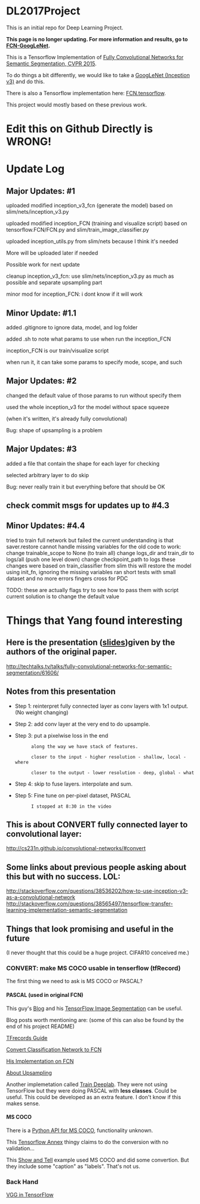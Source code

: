 # DL2017Project
This is an initial repo for Deep Learning Project.

**This page is no longer updating. For more information and results, go to [FCN-GoogLeNet](https://github.com/DeepSegment/FCN-GoogLeNet).**

This is a Tensorflow Implementation of [Fully Convolutional Networks for Semantic Segmentation, CVPR 2015](https://github.com/shelhamer/fcn.berkeleyvision.org).

To do things a bit differently, we would like to take a [GoogLeNet (Inception v3)](https://github.com/tensorflow/models/tree/master/slim) and do this.

There is also a Tensorflow implementation here: [FCN.tensorflow](https://github.com/shekkizh/FCN.tensorflow).

This project would mostly based on these previous work.

# Edit this on Github Directly is WRONG!

# Update Log
## Major Updates: #1
uploaded modified inception_v3_fcn (generate the model) based on slim/nets/inception_v3.py

uploaded modified inception_FCN (training and visualize script) based on tensorflow.FCN/FCN.py and slim/train_image_classifier.py

uploaded inception_utils.py from slim/nets because I think it's needed

More will be uploaded later if needed

Possible work for next update

cleanup inception_v3_fcn: use slim/nets/inception_v3.py as much as possible and separate upsampling part

minor mod for inception_FCN: i dont know if it will work 

## Minor Update: #1.1
added .gitignore to ignore data, model, and log folder

added .sh to note what params to use when run the inception_FCN

inception_FCN is our train/visualize script

when run it, it can take some params to specify mode, scope, and such

## Major Updates: #2
changed the default value of those params to run without specify them

used the whole inception_v3 for the model without space squeeze

(when it's written, it's already fully convolutional)

Bug: shape of upsampling is a problem

## Major Updates: #3
added a file that contain the shape for each layer for checking

selected arbitrary layer to do skip

Bug: never really train it but everything before that should be OK

## check commit msgs for updates up to #4.3

## Minor Updates: #4.4
tried to train full network but failed
the current understanding is that saver.restore cannot handle missing variables
for the old code to work:
change trainable_scope to None (to train all)
change logs_dir and train_dir to logs/all (push one level down)
change checkpoint_path to logs
these changes were based on train_classifier from slim
this will restore the model using init_fn, ignoring the missing variables
ran short tests with small dataset and no more errors
fingers cross for PDC

TODO: these are actually flags
try to see how to pass them with script
current solution is to change the default value



# Things that Yang found interesting
## Here is the presentation ([slides](https://docs.google.com/presentation/d/1VeWFMpZ8XN7OC3URZP4WdXvOGYckoFWGVN7hApoXVnc))given by the authors of the original paper.
http://techtalks.tv/talks/fully-convolutional-networks-for-semantic-segmentation/61606/

## Notes from this presentation
- Step 1: reinterpret fully connected layer as conv layers with 1x1 output. (No weight changing)
- Step 2: add conv layer at the very end to do upsample.
- Step 3: put a pixelwise loss in the end

			along the way we have stack of features.

			closer to the input - higher resolution - shallow, local - where

			closer to the output - lower resolution - deep, global - what
- Step 4: skip to fuse layers. interpolate and sum.
- Step 5: Fine tune on per-pixel dataset, PASCAL

			I stopped at 8:30 in the video

## This is about CONVERT fully connected layer to convolutional layer:
http://cs231n.github.io/convolutional-networks/#convert

## Some links about previous people asking about this but with no success. LOL:
http://stackoverflow.com/questions/38536202/how-to-use-inception-v3-as-a-convolutional-network
http://stackoverflow.com/questions/38565497/tensorflow-transfer-learning-implementation-semantic-segmentation

## Things that look promising and useful in the future
(I never thought that this could be a huge project. CIFAR10 conceived me.)
### CONVERT: make MS COCO usable in tenserflow (tfRecord)
The first thing we need to ask is MS COCO or PASCAL?

#### PASCAL (used in original FCN)
This guy's [Blog](http://warmspringwinds.github.io/blog/) and his [TensorFlow Image Segmentation](https://github.com/warmspringwinds/tf-image-segmentation) can be useful. 

Blog posts worth mentioning are: (some of this can also be found by the end of his project README)

[TFrecords Guide](http://warmspringwinds.github.io/tensorflow/tf-slim/2016/12/21/tfrecords-guide/)

[Convert Classification Network to FCN](http://warmspringwinds.github.io/tensorflow/tf-slim/2016/10/30/image-classification-and-segmentation-using-tensorflow-and-tf-slim/)

[His Implementation on FCN](http://warmspringwinds.github.io/tensorflow/tf-slim/2017/01/23/fully-convolutional-networks-(fcns)-for-image-segmentation/)

[About Upsampling](http://warmspringwinds.github.io/tensorflow/tf-slim/2016/11/22/upsampling-and-image-segmentation-with-tensorflow-and-tf-slim/)

Another implemetation called [Train Deeplab](https://github.com/martinkersner/train-DeepLab). They were not using TensorFlow but they were doing PASCAL with **less classes**. Could be useful. This could be developed as an extra feature. I don't know if this makes sense.

#### MS COCO
There is a [Python API for MS COCO](https://github.com/pdollar/coco), functionality unknown.

This [Tensorflow Annex](https://github.com/rwightman/tensorflow-annex#tensorflow-annex) thingy claims to do the conversion with no validation...

This [Show and Tell](https://github.com/tensorflow/models/tree/master/im2txt) example used MS COCO and did some convertion. But they include some "caption" as "labels". That's not us.

### Back Hand
[VGG in TensorFlow](https://www.cs.toronto.edu/~frossard/post/vgg16/)

